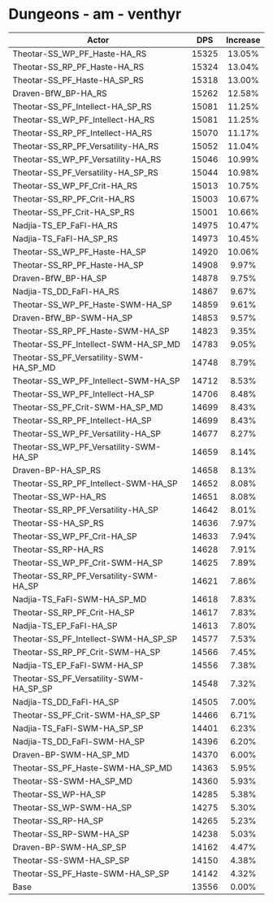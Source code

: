 # Dungeons - am - venthyr
| Actor | DPS | Increase |
|---|:---:|:---:|
|Theotar-SS_WP_PF_Haste-HA_RS|15325|13.05%|
|Theotar-SS_RP_PF_Haste-HA_RS|15324|13.04%|
|Theotar-SS_PF_Haste-HA_SP_RS|15318|13.00%|
|Draven-BfW_BP-HA_RS|15262|12.58%|
|Theotar-SS_PF_Intellect-HA_SP_RS|15081|11.25%|
|Theotar-SS_WP_PF_Intellect-HA_RS|15081|11.25%|
|Theotar-SS_RP_PF_Intellect-HA_RS|15070|11.17%|
|Theotar-SS_RP_PF_Versatility-HA_RS|15052|11.04%|
|Theotar-SS_WP_PF_Versatility-HA_RS|15046|10.99%|
|Theotar-SS_PF_Versatility-HA_SP_RS|15044|10.98%|
|Theotar-SS_WP_PF_Crit-HA_RS|15013|10.75%|
|Theotar-SS_RP_PF_Crit-HA_RS|15003|10.67%|
|Theotar-SS_PF_Crit-HA_SP_RS|15001|10.66%|
|Nadjia-TS_EP_FaFl-HA_RS|14975|10.47%|
|Nadjia-TS_FaFl-HA_SP_RS|14973|10.45%|
|Theotar-SS_WP_PF_Haste-HA_SP|14920|10.06%|
|Theotar-SS_RP_PF_Haste-HA_SP|14908|9.97%|
|Draven-BfW_BP-HA_SP|14878|9.75%|
|Nadjia-TS_DD_FaFl-HA_RS|14867|9.67%|
|Theotar-SS_WP_PF_Haste-SWM-HA_SP|14859|9.61%|
|Draven-BfW_BP-SWM-HA_SP|14853|9.57%|
|Theotar-SS_RP_PF_Haste-SWM-HA_SP|14823|9.35%|
|Theotar-SS_PF_Intellect-SWM-HA_SP_MD|14783|9.05%|
|Theotar-SS_PF_Versatility-SWM-HA_SP_MD|14748|8.79%|
|Theotar-SS_WP_PF_Intellect-SWM-HA_SP|14712|8.53%|
|Theotar-SS_WP_PF_Intellect-HA_SP|14706|8.48%|
|Theotar-SS_PF_Crit-SWM-HA_SP_MD|14699|8.43%|
|Theotar-SS_RP_PF_Intellect-HA_SP|14699|8.43%|
|Theotar-SS_WP_PF_Versatility-HA_SP|14677|8.27%|
|Theotar-SS_WP_PF_Versatility-SWM-HA_SP|14659|8.14%|
|Draven-BP-HA_SP_RS|14658|8.13%|
|Theotar-SS_RP_PF_Intellect-SWM-HA_SP|14652|8.08%|
|Theotar-SS_WP-HA_RS|14651|8.08%|
|Theotar-SS_RP_PF_Versatility-HA_SP|14642|8.01%|
|Theotar-SS-HA_SP_RS|14636|7.97%|
|Theotar-SS_WP_PF_Crit-HA_SP|14633|7.94%|
|Theotar-SS_RP-HA_RS|14628|7.91%|
|Theotar-SS_WP_PF_Crit-SWM-HA_SP|14625|7.89%|
|Theotar-SS_RP_PF_Versatility-SWM-HA_SP|14621|7.86%|
|Nadjia-TS_FaFl-SWM-HA_SP_MD|14618|7.83%|
|Theotar-SS_RP_PF_Crit-HA_SP|14617|7.83%|
|Nadjia-TS_EP_FaFl-HA_SP|14613|7.80%|
|Theotar-SS_PF_Intellect-SWM-HA_SP_SP|14577|7.53%|
|Theotar-SS_RP_PF_Crit-SWM-HA_SP|14566|7.45%|
|Nadjia-TS_EP_FaFl-SWM-HA_SP|14556|7.38%|
|Theotar-SS_PF_Versatility-SWM-HA_SP_SP|14548|7.32%|
|Nadjia-TS_DD_FaFl-HA_SP|14505|7.00%|
|Theotar-SS_PF_Crit-SWM-HA_SP_SP|14466|6.71%|
|Nadjia-TS_FaFl-SWM-HA_SP_SP|14401|6.23%|
|Nadjia-TS_DD_FaFl-SWM-HA_SP|14396|6.20%|
|Draven-BP-SWM-HA_SP_MD|14370|6.00%|
|Theotar-SS_PF_Haste-SWM-HA_SP_MD|14363|5.95%|
|Theotar-SS-SWM-HA_SP_MD|14360|5.93%|
|Theotar-SS_WP-HA_SP|14285|5.38%|
|Theotar-SS_WP-SWM-HA_SP|14275|5.30%|
|Theotar-SS_RP-HA_SP|14265|5.23%|
|Theotar-SS_RP-SWM-HA_SP|14238|5.03%|
|Draven-BP-SWM-HA_SP_SP|14162|4.47%|
|Theotar-SS-SWM-HA_SP_SP|14150|4.38%|
|Theotar-SS_PF_Haste-SWM-HA_SP_SP|14142|4.32%|
|Base|13556|0.00%|
